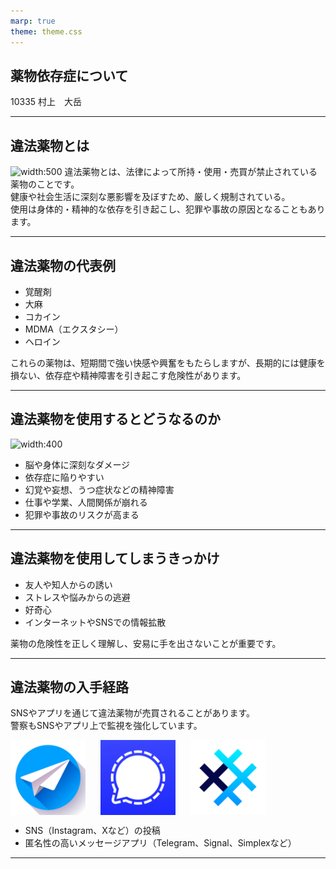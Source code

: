 ```yaml
---
marp: true
theme: theme.css
---
```


## 薬物依存症について
10335 村上　大岳

---

## 違法薬物とは
![width:500](./assets/薬物例　イラスト.jpg)
違法薬物とは、法律によって所持・使用・売買が禁止されている薬物のことです。  
健康や社会生活に深刻な悪影響を及ぼすため、厳しく規制されている。  
使用は身体的・精神的な依存を引き起こし、犯罪や事故の原因となることもあります。

---

## 違法薬物の代表例

- 覚醒剤
- 大麻
- コカイン
- MDMA（エクスタシー）
- ヘロイン

これらの薬物は、短期間で強い快感や興奮をもたらしますが、長期的には健康を損ない、依存症や精神障害を引き起こす危険性があります。

---

## 違法薬物を使用するとどうなるのか
![width:400](./assets/薬物例　イラスト.jpg)

- 脳や身体に深刻なダメージ
- 依存症に陥りやすい
- 幻覚や妄想、うつ症状などの精神障害
- 仕事や学業、人間関係が崩れる
- 犯罪や事故のリスクが高まる

---

## 違法薬物を使用してしまうきっかけ

- 友人や知人からの誘い
- ストレスや悩みからの逃避
- 好奇心
- インターネットやSNSでの情報拡散

薬物の危険性を正しく理解し、安易に手を出さないことが重要です。

---

## 違法薬物の入手経路

SNSやアプリを通じて違法薬物が売買されることがあります。  
警察もSNSやアプリ上で監視を強化しています。

<div style="display:flex; gap:24px;">
  <img src="./assets/SNS/Telegram.png" width="120">
  <img src="./assets/SNS/Signal.png" width="120">
  <img src="./assets/SNS/SimpleX .png" width="120">
</div>

- SNS（Instagram、Xなど）の投稿
- 匿名性の高いメッセージアプリ（Telegram、Signal、Simplexなど）

---